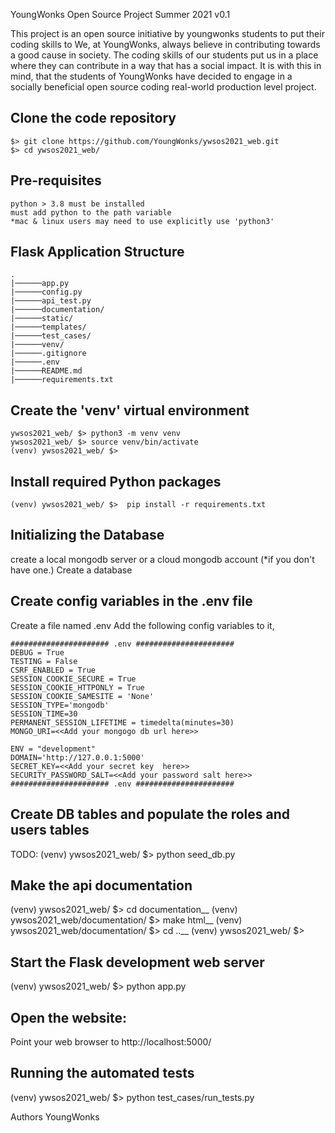 YoungWonks Open Source Project Summer 2021 v0.1

This project is an open source initiative by youngwonks students to put their coding skills to 
We, at YoungWonks, always believe in contributing towards a good cause in society. The coding skills of our students put us in a place where they can contribute in a way that has a social impact. It is with this in mind, that the students of YoungWonks have decided to engage in a socially beneficial open source coding  real-world production level project. 

## Clone the code repository 
```
$> git clone https://github.com/YoungWonks/ywsos2021_web.git
$> cd ywsos2021_web/
```

## Pre-requisites
```
python > 3.8 must be installed
must add python to the path variable
*mac & linux users may need to use explicitly use 'python3'
```
## Flask Application Structure 
```
.
|──────app.py
|──────config.py
|──────api_test.py
|──────documentation/
|──────static/
|──────templates/
|──────test_cases/
|──────venv/
|──────.gitignore
|──────.env
|──────README.md
|──────requirements.txt
```

## Create the 'venv' virtual environment
```
ywsos2021_web/ $> python3 -m venv venv
ywsos2021_web/ $> source venv/bin/activate
(venv) ywsos2021_web/ $> 
```
## Install required Python packages
```
(venv) ywsos2021_web/ $>  pip install -r requirements.txt
```
## Initializing the Database
create a local mongodb server or a cloud mongodb account  (*if you don't have one.)
Create a database

## Create config variables in the .env file
Create a file named .env 
Add the following config variables to it,
```
###################### .env ######################
DEBUG = True
TESTING = False
CSRF_ENABLED = True
SESSION_COOKIE_SECURE = True
SESSION_COOKIE_HTTPONLY = True
SESSION_COOKIE_SAMESITE = 'None'
SESSION_TYPE='mongodb'
SESSION_TIME=30
PERMANENT_SESSION_LIFETIME = timedelta(minutes=30)
MONGO_URI=<<Add your mongogo db url here>>

ENV = "development"
DOMAIN='http://127.0.0.1:5000'
SECRET_KEY=<<Add your secret key  here>>
SECURITY_PASSWORD_SALT=<<Add your password salt here>>
###################### .env ######################
```
## Create DB tables and populate the roles and users tables
TODO: (venv) ywsos2021_web/ $>  python seed_db.py

## Make the api documentation
(venv) ywsos2021_web/ $> cd documentation__
(venv) ywsos2021_web/documentation/ $> make html__
(venv) ywsos2021_web/documentation/ $> cd ..__
(venv) ywsos2021_web/ $> 

## Start the Flask development web server
(venv) ywsos2021_web/ $> python app.py

## Open the website:
Point your web browser to http://localhost:5000/

## Running the automated tests
(venv) ywsos2021_web/ $> python test_cases/run_tests.py


Authors
YoungWonks